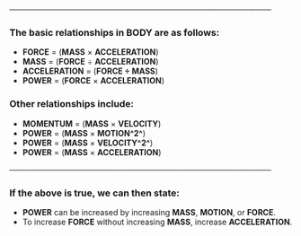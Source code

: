**───────────────────────────────────────────────**

### The basic relationships in BODY are as follows:
- **FORCE**  =  (**MASS** × **ACCELERATION**)
- **MASS**  =  (**FORCE** ÷ **ACCELERATION**)
- **ACCELERATION**  =  (**FORCE ÷ MASS**)
- **POWER**  =  (**FORCE** × **ACCELERATION**)
### Other relationships include:
- **MOMENTUM**  =  (**MASS** × **VELOCITY**)
- **POWER**  =  (**MASS** × **MOTION^2^**)
- **POWER**  =  (**MASS** × **VELOCITY^2^**)
- **POWER**  =  (**MASS** × **ACCELERATION**)

**───────────────────────────────────────────────**

### If the above is true, we can then state:
- **POWER** can be increased by increasing **MASS**, **MOTION**, or **FORCE**.
- To increase **FORCE** without increasing **MASS**, increase **ACCELERATION**.

